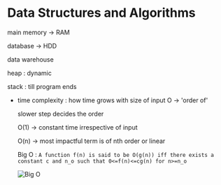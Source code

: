 # Data Structures and Algorithms

main memory -> RAM


database → HDD


data warehouse 

heap : dynamic

stack : till program ends 

- time complexity : how time grows with size of input
O -> 'order of' 

  slower step decides the order

  O(1) -> constant time irrespective of input

  O(n) -> most impactful term is of nth order or linear 

  Big O : `A function f(n) is said to be O(g(n)) iff there exists a constant c and n_o such that 0<=f(n)<=cg(n) for n>=n_o`

  ![Big O](https://amitshahi.dev/static/756663638e3de206cc41988bfa13b7db/2d017/bigocomplexitychart.jpg)

